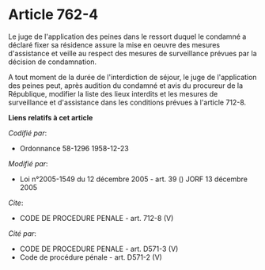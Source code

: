 # Article 762-4

Le juge de l'application des peines dans le ressort duquel le condamné a déclaré fixer sa résidence assure la mise en oeuvre
des mesures d'assistance et veille au respect des mesures de surveillance prévues par la décision de condamnation.

A tout moment de la durée de l'interdiction de séjour, le juge de l'application des peines peut, après audition du condamné
et avis du procureur de la République, modifier la liste des lieux interdits et les mesures de surveillance et d'assistance
dans les conditions prévues à l'article 712-8.

**Liens relatifs à cet article**

_Codifié par_:

  - Ordonnance 58-1296 1958-12-23

_Modifié par_:

  - Loi n°2005-1549 du 12 décembre 2005 - art. 39 () JORF 13 décembre 2005

_Cite_:

  - CODE DE PROCEDURE PENALE - art. 712-8 (V)

_Cité par_:

  - CODE DE PROCEDURE PENALE - art. D571-3 (V)
  - Code de procédure pénale - art. D571-2 (V)
